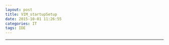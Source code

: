 ```yaml
---
layout: post
title: VIM_startupSetup
date: 2015-10-01 11:26:55
categories: IT
tags: IDE
---
```



------